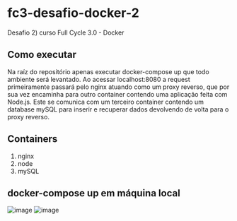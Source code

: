# fc3-desafio-docker-2
 
Desafio 2) curso Full Cycle 3.0 - Docker


## Como executar
Na raíz do repositório apenas executar docker-compose up que todo ambiente será levantado.
Ao acessar localhost:8080 a request primeiramente passará pelo nginx atuando como um proxy reverso, que por sua vez encaminha para outro container contendo uma aplicação feita com Node.js. Este se comunica com um terceiro container contendo um database mySQL para inserir e recuperar dados devolvendo de volta para o proxy reverso.

## Containers
1) nginx
2) node
3) mySQL

## docker-compose up em máquina local
![image](https://github.com/desvioow/fc3-desafio-docker-2/assets/25798412/f6a45bac-4f4c-4ab0-9f57-899f07af2b8e)
![image](https://github.com/desvioow/fc3-desafio-docker-2/assets/25798412/b5f01c97-fa5e-45e5-9ccb-519c7ee36a97)
